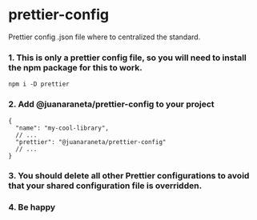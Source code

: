 # prettier-config

Prettier config .json file where to centralized the standard.

### 1. This is only a prettier config file, so you will need to install the npm package for this to work.

```
npm i -D prettier
```

### 2. Add @juanaraneta/prettier-config to your project

```
{
  "name": "my-cool-library",
  // ...
  "prettier": "@juanaraneta/prettier-config"
  // ...
}
```

### 3. You should delete all other Prettier configurations to avoid that your shared configuration file is overridden.

### 4. Be happy
